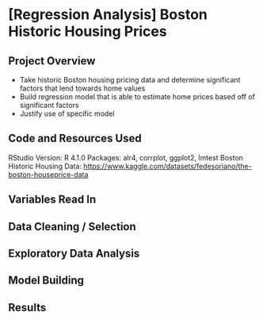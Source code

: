 # [Regression Analysis] Boston Historic Housing Prices

## Project Overview
- Take historic Boston housing pricing data and determine significant factors that lend towards home values
- Build regression model that is able to estimate home prices based off of significant factors
- Justify use of specific model

## Code and Resources Used
RStudio Version: R 4.1.0
Packages: alr4, corrplot, ggplot2, lmtest
Boston Historic Housing Data: https://www.kaggle.com/datasets/fedesoriano/the-boston-houseprice-data

## Variables Read In

## Data Cleaning / Selection

## Exploratory Data Analysis

## Model Building

## Results
